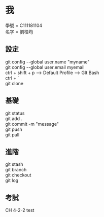 # 我

學號 = C111181104<br>
名字 = 劉桓均

## 設定
git config --global user.name "myname"<br>
git config --global user.email myemail<br>
ctrl + shift + p --> Default Profile --> GIt Bash<br>
ctrl + `<br>
git clone

## 基礎
git status<br>
git add .<br>
git commit -m "message"<br>
git push<br>
git pull

## 進階
git stash<br>
git branch<br>
git checkout<br>
git log

## 考試
CH 4-2-2
test